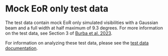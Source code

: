 # Mock EoR only test data

The test data contain mock EoR only simulated visibilities with a Gaussian beam and a full width at half maximum of 9.3 degrees.  For more information on the test data, see Section 3 of [Burba et al. 2023](https://ui.adsabs.harvard.edu/abs/2023MNRAS.520.4443B/abstract).

For information on analyzing these test data, please see the [test data documentation](https://bayeseor.readthedocs.io/en/latest/usage.html#test-dataset).
